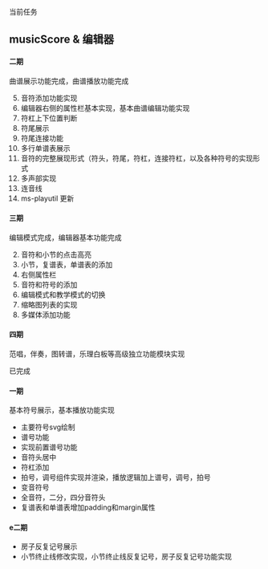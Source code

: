 当前任务

## musicScore & 编辑器

#### 二期

曲谱展示功能完成，曲谱播放功能完成

5. 音符添加功能实现
6. 编辑器右侧的属性栏基本实现，基本曲谱编辑功能实现
6. 符杠上下位置判断
4. 符尾展示
5. 符尾连接功能
6. 多行单谱表展示
1. 音符的完整展现形式（符头，符尾，符杠，连接符杠，以及各种符号的实现形式
2. 多声部实现
3. 连音线
4. ms-playutil 更新

#### 三期

编辑模式完成，编辑器基本功能完成

2. 音符和小节的点击高亮
3. 小节，复谱表，单谱表的添加
4. 右侧属性栏
5. 音符和符号的添加
6. 编辑模式和教学模式的切换
7. 缩略图列表的实现
8. 多媒体添加功能

#### 四期

范唱，伴奏，图转谱，乐理白板等高级独立功能模块实现

已完成

#### 一期

基本符号展示，基本播放功能实现

+ 主要符号svg绘制
+ 谱号功能
+ 实现前置谱号功能
+ 音符头居中
+ 符杠添加
+ 拍号，调号组件实现并渲染，播放逻辑加上谱号，调号，拍号
+ 变音符号
+ 全音符，二分，四分音符头
+ 复谱表和单谱表增加padding和margin属性

#### e二期

+ 房子反复记号展示
+ 小节终止线修改实现，小节终止线反复记号，房子反复记号功能实现
